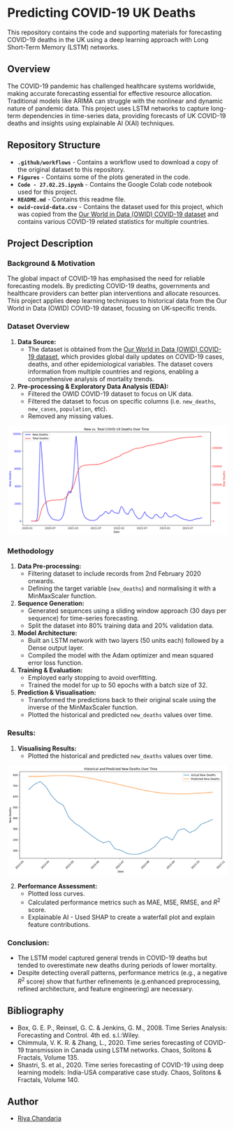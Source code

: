 # Predicting COVID-19 UK Deaths

This repository contains the code and supporting materials for forecasting COVID-19 deaths in the UK using a deep learning approach with Long Short-Term Memory (LSTM) networks.   

## Overview
The COVID-19 pandemic has challenged healthcare systems worldwide, making accurate forecasting essential for effective resource allocation. Traditional models like ARIMA can struggle with the nonlinear and dynamic nature of pandemic data. This project uses LSTM networks to capture long-term dependencies in time-series data, providing forecasts of UK COVID-19 deaths and insights using explainable AI (XAI) techniques.

## Repository Structure
- **`.github/workflows`** - Contains a workflow used to download a copy of the original dataset to this repository.
- **`Figures`** - Contains some of the plots generated in the code.
- **`Code - 27.02.25.ipynb`** - Contains the Google Colab code notebook used for this project.
- **`README.md`** - Contains this readme file.
- **`owid-covid-data.csv`** - Contains the dataset used for this project, which was copied from the [Our World in Data (OWID) COVID-19 dataset](https://github.com/owid/covid-19-data/blob/master/public/data/owid-covid-data.csv) and contains various COVID-19 related statistics for multiple countries.

## Project Description

### Background & Motivation
The global impact of COVID-19 has emphasised the need for reliable forecasting models. By predicting COVID-19 deaths, governments and healthcare providers can better plan interventions and allocate resources. This project applies deep learning techniques to historical data from the Our World in Data (OWID) COVID-19 dataset, focusing on UK-specific trends.

### Dataset Overview
1. **Data Source:**
     - The dataset is obtained from the [Our World in Data (OWID) COVID-19 dataset](https://github.com/owid/covid-19-data/blob/master/public/data/owid-covid-data.csv), which provides global daily updates on COVID-19 cases, deaths, and other epidemiological variables. The dataset covers information from multiple countries and regions, enabling a comprehensive analysis of mortality trends. 
2. **Pre-processing & Exploratory Data Analysis (EDA):**
     - Filtered the OWID COVID-19 dataset to focus on UK data.
     - Filtered the dataset to focus on specific columns (i.e. `new_deaths`, `new_cases`, `population`, etc).
     - Removed any missing values.

![New vs. Total COVID-19 Deaths Over Time](Figures/New%20vs.%20Total%20COVID-19%20Deaths%20Over%20Time.png)

### Methodology
1. **Data Pre-processing:**
     - Filtering dataset to include records from 2nd February 2020 onwards.
     - Defining the target variable (`new_deaths`) and normalising it with a MinMaxScaler function.
2. **Sequence Generation:**
     - Generated sequences using a sliding window approach (30 days per sequence) for time-series forecasting.
     - Split the dataset into 80% training data and 20% validation data.
3. **Model Architecture:**
     - Built an LSTM network with two layers (50 units each) followed by a Dense output layer.
     - Compiled the model with the Adam optimizer and mean squared error loss function.
4. **Training & Evaluation:**
     - Employed early stopping to avoid overfitting.
     - Trained the model for up to 50 epochs with a batch size of 32.
5. **Prediction & Visualisation:**
     - Transformed the predictions back to their original scale using the inverse of the MinMaxScaler function.
     - Plotted the historical and predicted `new_deaths` values over time.
 
 ### **Results:**
1. **Visualising Results:**
     - Plotted the historical and predicted `new_deaths` values over time.

![Historical and Predicted New Deaths Over Time](Figures/Historical%20and%20Predicted%20New%20Deaths%20Over%20Time.png)

2. **Performance Assessment:**
     - Plotted loss curves.
     - Calculated performance metrics such as MAE, MSE, RMSE, and $R^2$ score.
     - Explainable AI - Used SHAP to create a waterfall plot and explain feature contributions.

### **Conclusion:**
- The LSTM model captured general trends in COVID-19 deaths but tended to overestimate new deaths during periods of lower mortality.
- Despite detecting overall patterns, performance metrics (e.g., a negative $R^2$ score) show that further refinements (e.g.enhanced preprocessing, refined architecture, and feature engineering) are necessary.

## Bibliography
- Box, G. E. P., Reinsel, G. C. & Jenkins, G. M., 2008. Time Series Analysis: Forecasting and Control. 4th ed. s.l.:Wiley.
- Chimmula, V. K. R. & Zhang, L., 2020. Time series forecasting of COVID-19 transmission in Canada using LSTM networks. Chaos, Solitons & Fractals, Volume 135.
- Shastri, S. et al., 2020. Time series forecasting of COVID-19 using deep learning models: India-USA comparative case study. Chaos, Solitons & Fractals, Volume 140.

## Author
- [Riya Chandaria](https://github.com/riyachandaria)

